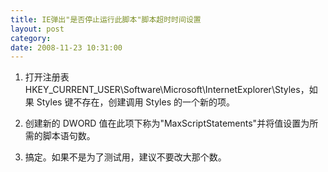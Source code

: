 ```yaml
---
title: IE弹出"是否停止运行此脚本"脚本超时时间设置
layout: post
category: 
date: 2008-11-23 10:31:00
---
```


1. 打开注册表HKEY_CURRENT_USER\Software\Microsoft\InternetExplorer\Styles，如果 Styles 键不存在，创建调用 Styles 的一个新的项。  

2. 创建新的 DWORD 值在此项下称为"MaxScriptStatements"并将值设置为所需的脚本语句数。 

3. 搞定。如果不是为了测试用，建议不要改大那个数。 
